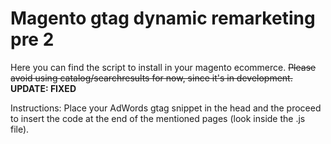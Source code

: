 # Magento gtag dynamic remarketing pre 2

Here you can find the script to install in your magento ecommerce. 
~~Please avoid using catalog/searchresults for now, since it's in development.~~ **UPDATE: FIXED**

Instructions: Place your AdWords gtag snippet in the head and the proceed to
insert the code at the end of the mentioned pages (look inside the .js file).

